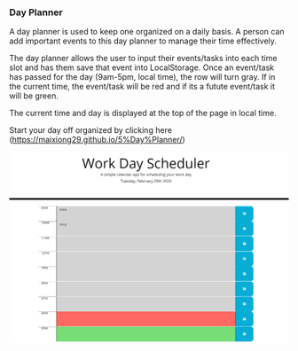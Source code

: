 ### Day Planner

A day planner is used to keep one organized on a daily basis.  A person can add important events to this day planner to manage their time effectively.

The day planner allows the user to input their events/tasks into each time slot and has them save that event into LocalStorage.  Once an event/task has passed for the day (9am-5pm, local time), the row will turn gray.  If in the current time, the event/task will be red and if its a futute event/task it will be green.

The current time and day is displayed at the top of the page in local time.

Start your day off organized by clicking here (https://maixiong29.github.io/5%Day%Planner/)

<img width= "1247" alt="day planner" src="assets/images/mainimage.png">